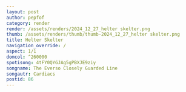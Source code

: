 ```yaml
---
layout: post
author: pepfof
category: render
render: /assets/renders/2024_12_27_helter skelter.png
thumb: /assets/renders/thumb/thumb-2024_12_27_helter skelter.png
title: Helter Skelter
navigation_override: /
aspect: 1/1
domcol: ^260000
spotisong: 4tFY0QYGJAg5gPBXJE9ziy
songname: The Everso Closely Guarded Line
songautr: Cardiacs
postid: 86
---
```


<!--USER BEGIN 1-->

<!--USER END 1-->

<!--more-->
<!--USER BEGIN 2-->

<!--USER END 2-->

